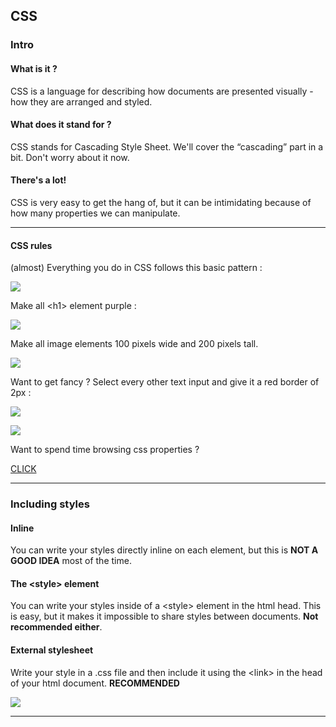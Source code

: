 ## CSS

### Intro

#### What is it ?

CSS is a language for describing how documents are presented visually - how they are arranged and styled.

#### What does it stand for ?

CSS stands for Cascading Style Sheet. We'll cover the “cascading” part in a bit. Don't worry about it now.

#### There's a lot!

CSS is very easy to get the hang of, but it can be intimidating because of how many properties we can manipulate.

---

#### CSS rules

(almost) Everything you do in CSS follows this basic pattern :

![](https://33333.cdn.cke-cs.com/kSW7V9NHUXugvhoQeFaf/images/3e167cff51126fe5fa9ca317d87a09646677e68e964510d8.png)

Make all \<h1> element purple :

![](https://33333.cdn.cke-cs.com/kSW7V9NHUXugvhoQeFaf/images/db1603906d792e4c04ad2aec045e3cf282b34a2bd9be2230.png)

Make all image elements 100 pixels wide and 200 pixels tall.

![](https://33333.cdn.cke-cs.com/kSW7V9NHUXugvhoQeFaf/images/b85d82ceb7cee3b611b8828ab567cee55a97cefe2221b197.png)

Want to get fancy ? Select every other text input and give it a red border of 2px :

![](https://33333.cdn.cke-cs.com/kSW7V9NHUXugvhoQeFaf/images/823537ce645665393b33a5be04b518b0a346a04af36da474.png)

![](https://33333.cdn.cke-cs.com/kSW7V9NHUXugvhoQeFaf/images/9343837c4c60be47e9135723de7effb7f37f5c2639a9bfa0.png)

Want to spend time browsing css properties ?

[CLICK](https://www.geeksforgeeks.org/css-introduction/?ref=lbp)

---

### Including styles

#### Inline

You can write your styles directly inline on each element, but this is **NOT A GOOD IDEA** most of the time.

#### The \<style> element

You can write your styles inside of a \<style> element in the html head. This is easy, but it makes it impossible to share styles between documents. **Not recommended either**.

#### External stylesheet

Write your style in a .css file and then include it using the \<link> in the head of your html document. **RECOMMENDED**

![](https://33333.cdn.cke-cs.com/kSW7V9NHUXugvhoQeFaf/images/ab6449fd533f11db5d477d2eabf9d88d0fdf3de9baa9424c.png)

---
